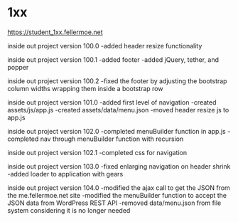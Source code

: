 # 1xx

https://student_1xx.fellermoe.net

inside out project version 100.0
  -added header resize functionality

  inside out project version 100.1
    -added footer
    -added jQuery, tether, and popper

  inside out project version 100.2
      -fixed the footer by adjusting the bootstrap column widths wrapping them inside a bootstrap row

  inside out project version 101.0
          -added first level of navigation
          -created assets/js/app.js
          -created assets/data/menu.json
          -moved header resize js to app.js

  inside out project version 102.0
      -completed menuBuilder function in app.js
      -completed nav through menuBuilder function with recursion

  inside out project version 102.1
      -completed css for navigation

  inside out project version 103.0
      -fixed enlarging navigation on header shrink
      -added loader to application with gears

  inside out project version 104.0
      -modified the ajax call to get the JSON from the me.fellermoe.net site
      -modified the menuBuilder function to accept the JSON data from WordPress REST API
      -removed data/menu.json from file system considering it is no longer needed
